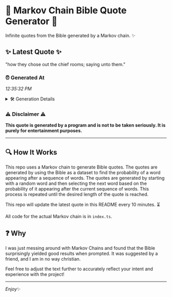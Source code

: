 # 📖 Markov Chain Bible Quote Generator 📖

Infinite quotes from the Bible generated by a Markov chain. ✨

## ✨ Latest Quote ✨
"how they chose out the chief rooms; saying unto them."

### ⏰ Generated At
*12:35:32 PM*

<details>
    <summary>🛠️ Generation Details</summary>
    <p>
        <strong>🌱 Seed:</strong> how<br>
        <strong>🔄 Iterations:</strong> 9<br>
        <strong>📜 Context History:</strong><br>[ how ]: they<br>[ how, they ]: chose<br>[ how, they, chose ]: out<br>[ how, they, chose, out ]: the<br>[ how, they, chose, out, the ]: chief<br>[ how, they, chose, out, the, chief ]: rooms;<br>[ they, chose, out, the, chief, rooms; ]: saying<br>[ chose, out, the, chief, rooms;, saying ]: unto<br>[ out, the, chief, rooms;, saying, unto ]: them.<br>
    </p>
</details>

### ⚠️ Disclaimer ⚠️
**This quote is generated by a program and is not to be taken seriously. It is purely for entertainment purposes.**

---

## 🔍 How It Works

This repo uses a Markov chain to generate Bible quotes. The quotes are generated by using the Bible as a dataset to find the probability of a word appearing after a sequence of words. The quotes are generated by starting with a random word and then selecting the next word based on the probability of it appearing after the current sequence of words. This process is repeated until the desired length of the quote is reached.

This repo will update the latest quote in this README every 10 minutes. ⏳

All code for the actual Markov chain is in `index.ts`.

## ❓ Why

I was just messing around with Markov Chains and found that the Bible surprisingly yielded good results when prompted. 
It was suggested by a friend, and I am in no way christian.

Feel free to adjust the text further to accurately reflect your intent and experience with the project!

---

*Enjoy*✨
